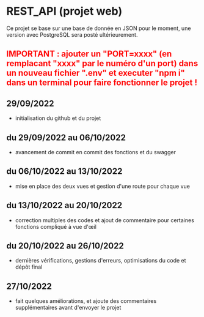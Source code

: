 # REST_API (projet web)

Ce projet se base sur une base de donnée en JSON pour le moment, une version avec PostgreSQL sera posté ultérieurement.

## <font color="red">**IMPORTANT** : ajouter un "PORT=xxxx" (en remplacant "xxxx" par le numéro d'un port) dans un nouveau fichier ".env" et executer "npm i" dans un terminal pour faire fonctionner le projet !</font>

## 29/09/2022
    
- initialisation du github et du projet

## du 29/09/2022 au 06/10/2022

- avancement de commit en commit des fonctions et du swagger

## du 06/10/2022 au 13/10/2022

- mise en place des deux vues et gestion d'une route pour chaque vue

## du 13/10/2022 au 20/10/2022

- correction multiples des codes et ajout de commentaire pour certaines fonctions compliqué à vue d'œil

## du 20/10/2022 au 26/10/2022

- dernières vérifications, gestions d'erreurs, optimisations du code et dépôt final

## 27/10/2022

- fait quelques améliorations, et ajoute des commentaires supplémentaires avant d'envoyer le projet
